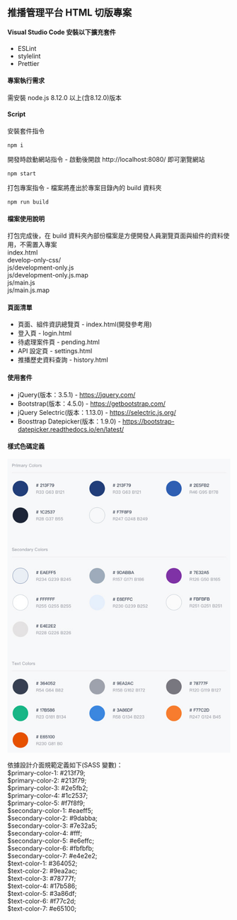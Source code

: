 ## 推播管理平台 HTML 切版專案

#### Visual Studio Code 安裝以下擴充套件
* ESLint
* stylelint
* Prettier

#### 專案執行需求
需安裝 node.js 8.12.0 以上(含8.12.0)版本

#### Script
安裝套件指令
``` shell
npm i
```

開發時啟動網站指令 - 啟動後開啟 http://localhost:8080/ 即可瀏覽網站
``` shell
npm start
```

打包專案指令 - 檔案將產出於專案目錄內的 build 資料夾
``` shell
npm run build
```

#### 檔案使用說明
打包完成後，在 build 資料夾內部份檔案是方便開發人員瀏覽頁面與組件的資料使用，不需置入專案  
index.html  
develop-only-css/  
js/development-only.js  
js/development-only.js.map  
js/main.js  
js/main.js.map  

#### 頁面清單
* 頁面、組件資訊總覽頁 - index.html(開發參考用)  
* 登入頁 - login.html  
* 待處理案件頁 - pending.html  
* API 設定頁 - settings.html  
* 推播歷史資料查詢 - history.html  

#### 使用套件
* jQuery(版本：3.5.1) - https://jquery.com/
* Bootstrap(版本：4.5.0) - https://getbootstrap.com/
* jQuery Selectric(版本：1.13.0) - https://selectric.js.org/
* Boosttrap Datepicker(版本：1.9.0) - https://bootstrap-datepicker.readthedocs.io/en/latest/

#### 樣式色碼定義
![Color Guideline](/readmeImage/tpi-notification-color-guideline.jpg)

依據設計介面規範定義如下(SASS 變數)：  
$primary-color-1: #213f79;  
$primary-color-2: #213f79;  
$primary-color-3: #2e5fb2;  
$primary-color-4: #1c2537;  
$primary-color-5: #f7f8f9;  
$secondary-color-1: #eaeff5;  
$secondary-color-2: #9dabba;  
$secondary-color-3: #7e32a5;  
$secondary-color-4: #fff;  
$secondary-color-5: #e6effc;  
$secondary-color-6: #fbfbfb;  
$secondary-color-7: #e4e2e2;  
$text-color-1: #364052;  
$text-color-2: #9ea2ac;  
$text-color-3: #78777f;  
$text-color-4: #17b586;  
$text-color-5: #3a86df;  
$text-color-6: #f77c2d;  
$text-color-7: #e65100;
